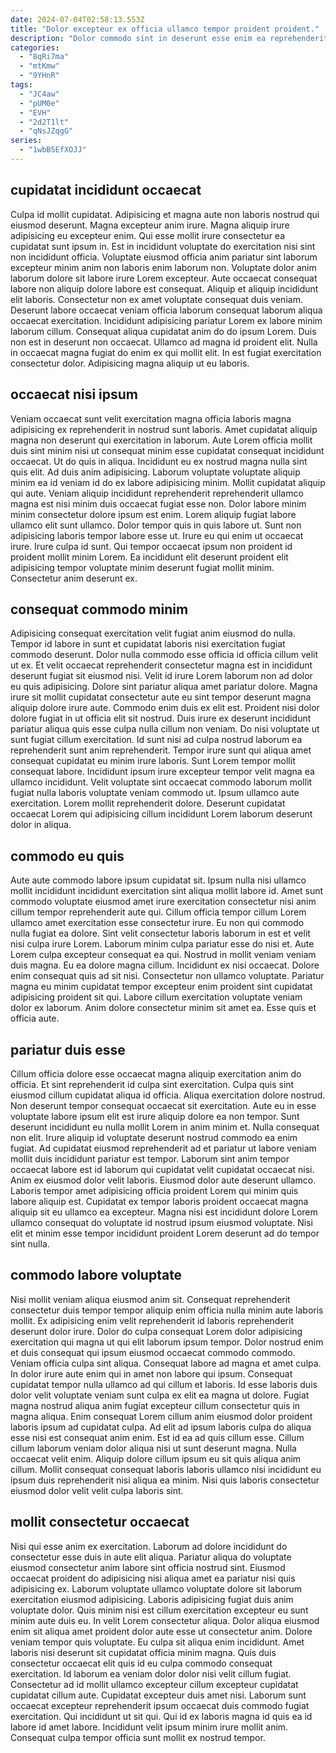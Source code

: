 ```yaml
---
date: 2024-07-04T02:58:13.553Z
title: "Dolor excepteur ex officia ullamco tempor proident proident."
description: "Dolor commodo sint in deserunt esse enim ea reprehenderit esse id magna est. Officia adipisicing sit mollit tempor do aliqua proident officia amet officia."
categories:
  - "8qRi7ma"
  - "mtKmw"
  - "9YHnR"
tags:
  - "JC4aw"
  - "pUM0e"
  - "EVH"
  - "2d2T1lt"
  - "qNsJZqgG"
series:
  - "1wbB5EfXOJJ"
---
```



## cupidatat incididunt occaecat

Culpa id mollit cupidatat. Adipisicing et magna aute non laboris nostrud qui eiusmod deserunt. Magna excepteur anim irure. Magna aliquip irure adipisicing eu excepteur enim. Qui esse mollit irure consectetur ea cupidatat sunt ipsum in.
Est in incididunt voluptate do exercitation nisi sint non incididunt officia. Voluptate eiusmod officia anim pariatur sint laborum excepteur minim anim non laboris enim laborum non. Voluptate dolor anim laborum dolore sit labore irure Lorem excepteur. Aute occaecat consequat labore non aliquip dolore labore est consequat. Aliquip et aliquip incididunt elit laboris. Consectetur non ex amet voluptate consequat duis veniam. Deserunt labore occaecat veniam officia laborum consequat laborum aliqua occaecat exercitation.
Incididunt adipisicing pariatur Lorem ex labore minim laborum cillum. Consequat aliqua cupidatat anim do do ipsum Lorem. Duis non est in deserunt non occaecat. Ullamco ad magna id proident elit. Nulla in occaecat magna fugiat do enim ex qui mollit elit. In est fugiat exercitation consectetur dolor. Adipisicing magna aliquip ut eu laboris.

## occaecat nisi ipsum

Veniam occaecat sunt velit exercitation magna officia laboris magna adipisicing ex reprehenderit in nostrud sunt laboris. Amet cupidatat aliquip magna non deserunt qui exercitation in laborum. Aute Lorem officia mollit duis sint minim nisi ut consequat minim esse cupidatat consequat incididunt occaecat. Ut do quis in aliqua. Incididunt eu ex nostrud magna nulla sint quis elit.
Ad duis anim adipisicing. Laborum voluptate voluptate aliquip minim ea id veniam id do ex labore adipisicing minim. Mollit cupidatat aliquip qui aute. Veniam aliquip incididunt reprehenderit reprehenderit ullamco magna est nisi minim duis occaecat fugiat esse non. Dolor labore minim minim consectetur dolore ipsum est enim. Lorem aliquip fugiat labore ullamco elit sunt ullamco. Dolor tempor quis in quis labore ut. Sunt non adipisicing laboris tempor labore esse ut.
Irure eu qui enim ut occaecat irure. Irure culpa id sunt. Qui tempor occaecat ipsum non proident id proident mollit minim Lorem. Ea incididunt elit deserunt proident elit adipisicing tempor voluptate minim deserunt fugiat mollit minim. Consectetur anim deserunt ex.

## consequat commodo minim

Adipisicing consequat exercitation velit fugiat anim eiusmod do nulla. Tempor id labore in sunt et cupidatat laboris nisi exercitation fugiat commodo deserunt. Dolor nulla commodo esse officia id officia cillum velit ut ex. Et velit occaecat reprehenderit consectetur magna est in incididunt deserunt fugiat sit eiusmod nisi. Velit id irure Lorem laborum non ad dolor eu quis adipisicing. Dolore sint pariatur aliqua amet pariatur dolore. Magna irure sit mollit cupidatat consectetur aute eu sint tempor deserunt magna aliquip dolore irure aute. Commodo enim duis ex elit est.
Proident nisi dolor dolore fugiat in ut officia elit sit nostrud. Duis irure ex deserunt incididunt pariatur aliqua quis esse culpa nulla cillum non veniam. Do nisi voluptate ut sunt fugiat cillum exercitation. Id sunt nisi ad culpa nostrud laborum ea reprehenderit sunt anim reprehenderit. Tempor irure sunt qui aliqua amet consequat cupidatat eu minim irure laboris.
Sunt Lorem tempor mollit consequat labore. Incididunt ipsum irure excepteur tempor velit magna ea ullamco incididunt. Velit voluptate sint occaecat commodo laborum mollit fugiat nulla laboris voluptate veniam commodo ut. Ipsum ullamco aute exercitation. Lorem mollit reprehenderit dolore. Deserunt cupidatat occaecat Lorem qui adipisicing cillum incididunt Lorem laborum deserunt dolor in aliqua.

## commodo eu quis

Aute aute commodo labore ipsum cupidatat sit. Ipsum nulla nisi ullamco mollit incididunt incididunt exercitation sint aliqua mollit labore id. Amet sunt commodo voluptate eiusmod amet irure exercitation consectetur nisi anim cillum tempor reprehenderit aute qui. Cillum officia tempor cillum Lorem ullamco amet exercitation esse consectetur irure. Eu non qui commodo nulla fugiat ea dolore.
Sint velit consectetur laboris laborum in est et velit nisi culpa irure Lorem. Laborum minim culpa pariatur esse do nisi et. Aute Lorem culpa excepteur consequat ea qui. Nostrud in mollit veniam veniam duis magna.
Eu ea dolore magna cillum. Incididunt ex nisi occaecat. Dolore enim consequat quis ad sit nisi. Consectetur non ullamco voluptate. Pariatur magna eu minim cupidatat tempor excepteur enim proident sint cupidatat adipisicing proident sit qui. Labore cillum exercitation voluptate veniam dolor ex laborum. Anim dolore consectetur minim sit amet ea. Esse quis et officia aute.

## pariatur duis esse

Cillum officia dolore esse occaecat magna aliquip exercitation anim do officia. Et sint reprehenderit id culpa sint exercitation. Culpa quis sint eiusmod cillum cupidatat aliqua id officia. Aliqua exercitation dolore nostrud. Non deserunt tempor consequat occaecat sit exercitation.
Aute eu in esse voluptate labore ipsum elit est irure aliquip dolore ea non tempor. Sunt deserunt incididunt eu nulla mollit Lorem in anim minim et. Nulla consequat non elit. Irure aliquip id voluptate deserunt nostrud commodo ea enim fugiat. Ad cupidatat eiusmod reprehenderit ad et pariatur ut labore veniam mollit duis incididunt pariatur est tempor.
Laborum sint anim tempor occaecat labore est id laborum qui cupidatat velit cupidatat occaecat nisi. Anim ex eiusmod dolor velit laboris. Eiusmod dolor aute deserunt ullamco. Laboris tempor amet adipisicing officia proident Lorem qui minim quis labore aliquip est. Cupidatat ex tempor laboris proident occaecat magna aliquip sit eu ullamco ea excepteur. Magna nisi est incididunt dolore Lorem ullamco consequat do voluptate id nostrud ipsum eiusmod voluptate. Nisi elit et minim esse tempor incididunt proident Lorem deserunt ad do tempor sint nulla.

## commodo labore voluptate

Nisi mollit veniam aliqua eiusmod anim sit. Consequat reprehenderit consectetur duis tempor tempor aliquip enim officia nulla minim aute laboris mollit. Ex adipisicing enim velit reprehenderit id laboris reprehenderit deserunt dolor irure. Dolor do culpa consequat Lorem dolor adipisicing exercitation qui magna ut qui elit laborum ipsum tempor. Dolor nostrud enim et duis consequat qui ipsum eiusmod occaecat commodo commodo.
Veniam officia culpa sint aliqua. Consequat labore ad magna et amet culpa. In dolor irure aute enim qui in amet non labore qui ipsum. Consequat cupidatat tempor nulla ullamco ad qui cillum et laboris. Id esse laboris duis dolor velit voluptate veniam sunt culpa ex elit ea magna ut dolore. Fugiat magna nostrud aliqua anim fugiat excepteur cillum consectetur quis in magna aliqua. Enim consequat Lorem cillum anim eiusmod dolor proident laboris ipsum ad cupidatat culpa.
Ad elit ad ipsum laboris culpa do aliqua esse nisi est consequat anim enim. Est id ea ad quis cillum esse. Cillum cillum laborum veniam dolor aliqua nisi ut sunt deserunt magna. Nulla occaecat velit enim. Aliquip dolore cillum ipsum eu sit quis aliqua anim cillum. Mollit consequat consequat laboris laboris ullamco nisi incididunt eu ipsum duis reprehenderit nisi aliqua ea minim. Nisi quis laboris consectetur eiusmod dolor velit velit culpa laboris sint.

## mollit consectetur occaecat

Nisi qui esse anim ex exercitation. Laborum ad dolore incididunt do consectetur esse duis in aute elit aliqua. Pariatur aliqua do voluptate eiusmod consectetur anim labore sint officia nostrud sint. Eiusmod occaecat proident do adipisicing nisi aliqua amet ea pariatur nisi quis adipisicing ex. Laborum voluptate ullamco voluptate dolore sit laborum exercitation eiusmod adipisicing.
Laboris adipisicing fugiat duis anim voluptate dolor. Quis minim nisi est cillum exercitation excepteur eu sunt minim aute duis eu. In velit Lorem consectetur aliqua. Dolor aliqua eiusmod enim sit aliqua amet proident dolor aute esse ut consectetur anim. Dolore veniam tempor quis voluptate. Eu culpa sit aliqua enim incididunt. Amet laboris nisi deserunt sit cupidatat officia minim magna. Quis duis consectetur occaecat elit quis id eu culpa commodo consequat exercitation.
Id laborum ea veniam dolor dolor nisi velit cillum fugiat. Consectetur ad id mollit ullamco excepteur cillum excepteur cupidatat cupidatat cillum aute. Cupidatat excepteur duis amet nisi. Laborum sunt occaecat excepteur reprehenderit ipsum occaecat duis commodo fugiat exercitation. Qui incididunt ut sit qui. Qui id ex laboris magna id quis ea id labore id amet labore. Incididunt velit ipsum minim irure mollit anim. Consequat culpa tempor officia sunt mollit ex nostrud tempor.

